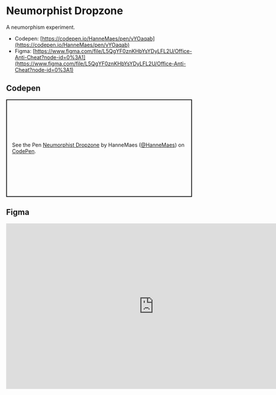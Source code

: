 # Neumorphist Dropzone
A neumorphism experiment.

- Codepen: [https://codepen.io/HanneMaes/pen/vYOaqab](https://codepen.io/HanneMaes/pen/vYOaqab)
- Figma: [https://www.figma.com/file/L5QgYF0znKHbYsYDyLFL2U/Office-Anti-Cheat?node-id=0%3A1](https://www.figma.com/file/L5QgYF0znKHbYsYDyLFL2U/Office-Anti-Cheat?node-id=0%3A1)
 
## Codepen
<p class="codepen" data-height="265" data-theme-id="light" data-default-tab="css,result" data-user="HanneMaes" data-slug-hash="vYOaqab" style="height: 265px; box-sizing: border-box; display: flex; align-items: center; justify-content: center; border: 2px solid; margin: 1em 0; padding: 1em;" data-pen-title="Neumorphist Dropzone">
  <span>See the Pen <a href="https://codepen.io/HanneMaes/pen/vYOaqab">
  Neumorphist Dropzone</a> by HanneMaes (<a href="https://codepen.io/HanneMaes">@HanneMaes</a>)
  on <a href="https://codepen.io">CodePen</a>.</span>
</p>
<script async src="https://static.codepen.io/assets/embed/ei.js"></script>

## Figma
<iframe style="border: none;" width="800" height="450" src="https://www.figma.com/embed?embed_host=share&url=https%3A%2F%2Fwww.figma.com%2Ffile%2FL5QgYF0znKHbYsYDyLFL2U%2FOffice-Anti-Cheat%3Fnode-id%3D0%253A1" allowfullscreen></iframe>
